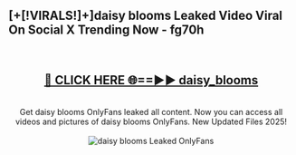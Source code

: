<h2>[+[!VIRALS!]+]daisy blooms Leaked Video Viral On Social X Trending Now - fg70h</h2>
<br>
<div align="center">
<h2><a href="https://libra.edu.pl?daisy_blooms" rel="nofollow">🔴 CLICK HERE 🌐==►► daisy_blooms</a></h2>
<br>
Get daisy blooms OnlyFans leaked all content. Now you can access all videos and pictures of daisy blooms OnlyFans. New Updated Files 2025!
<br>
<br>
<a href="https://libra.edu.pl?daisy_blooms" rel="nofollow" data-target="animated-image.originalLink"><img src="https://i.ibb.co.com/WyWwxjT/player-gif2.gif" alt="daisy blooms Leaked OnlyFans" style="max-width: 100%; display: inline-block;" data-target="animated-image.originalImage"></a>
</div>
<br>